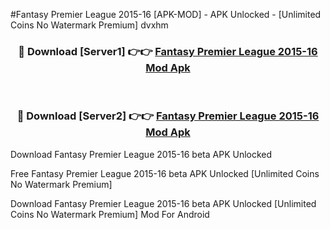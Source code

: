 #Fantasy Premier League 2015-16 [APK-MOD] - APK Unlocked - [Unlimited Coins No Watermark Premium] dvxhm



<div align="center">

<h3>🔴 Download [Server1] 👉👉 <a href="https://momento.my/?title=Fantasy_Premier_League_2015-16">Fantasy Premier League 2015-16 Mod Apk</a></h3><br>

<h3>🔴 Download [Server2] 👉👉 <a href="https://momento.my/?title=Fantasy_Premier_League_2015-16">Fantasy Premier League 2015-16 Mod Apk</a></h3>
</div>



Download Fantasy Premier League 2015-16 beta APK Unlocked

Free Fantasy Premier League 2015-16 beta APK Unlocked [Unlimited Coins No Watermark Premium]

Download Fantasy Premier League 2015-16 beta APK Unlocked [Unlimited Coins No Watermark Premium] Mod For Android
